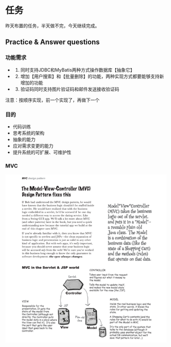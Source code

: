 # 任务
昨天布置的任务，半天做不完，今天继续完成。

## Practice & Answer questions

### 功能需求
- 1. 同时支持JDBC和MyBatis两种方式操作数据库【抽象它】
- 2. 增加【用户搜索】和【批量删除】的功能，两种实现方式都要能够支持新增加的功能
- 3. 验证码同时支持图片验证码和邮件发送接收验证码

注意：按顺序实现，前一个实现了，再做下一个

### 目的
- 代码训练
- 思考系统的架构
- 抽象的能力
- 应对需求变更的能力
- 提升系统的可扩展、可维护性

### MVC
![../day0906/mvc.png](../day0906/mvc.png)